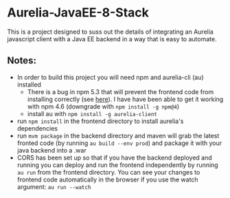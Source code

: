 # Aurelia-JavaEE-8-Stack
This is a project designed to suss out the details of integrating an Aurelia javascript client with a Java EE backend in a way that is easy to automate.

## Notes:
* In order to build this project you will need npm and aurelia-cli (au) installed
  * There is a bug in npm 5.3 that will prevent the frontend code from installing correctly (see [here](https://github.com/aurelia/cli/issues/253)). I have have been able to get it working with npm 4.6 (downgrade with `npm install -g npm@4`)
  * install au with `npm install -g aurelia-client`
* run `npm install` in the frontend directory to install aurelia's dependencies
* run `mvm package` in the backend directory and maven will grab the latest fronted code (by running `au build --env prod`) and package it with your java backend into a .war
* CORS has been set up so that if you have the backend deployed and running you can deploy and run the frontend independently by running `au run` from the frontend directory. You can see your changes to frontend code automatically in the browser if you use the watch argument: `au run --watch`
